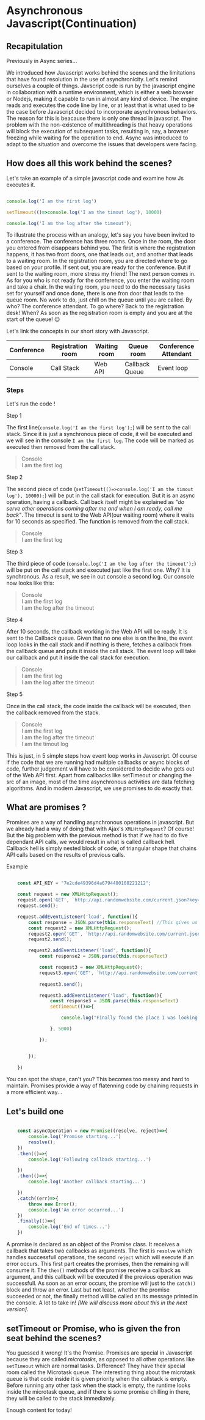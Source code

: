 # Asynchronous Javascript(Continuation)

## Recapitulation

Previously in Async series...

We introduced how Javascript works behind the scenes and the limitations that have found resolution in the use of asynchronicity. Let's remind ourselves a couple of things. Javscript code is run by the javascript engine in collaboration with a runtime environment, which is either a web browser or Nodejs, making it capable to run in almost any kind of device. The engine reads and executes the code line by line, or at least that is what used to be the case before Javascript decided to incorporate asynchronous behaviors. The reason for this is beacause there is only one thread in javascript. The problem with the non-existence of multithreading is that heavy operations will block the execution of subsequent tasks, resulting in, say, a browser freezing while waiting for the operation to end. Async was introduced to adapt to the situation and overcome the issues that developers were facing.

## How does all this work behind the scenes?

Let's take an example of a simple javascript code and examine how Js executes it.

```Javascript

console.log('I am the first log')

setTimeout(()=>console.log('I am the timout log'), 10000)

console.log('I am the log after the timeout');

```

To illustrate the process with an analogy, let's say you have been invited to a conference. The conference has three rooms. Once in the room, the door you entered from disappears behind you. The first is where the registration happens, it has two front doors, one that leads out, and another that leads to a waiting room. In the registration room, you are directed where to go based on your profile. If sent out, you are ready for the conference. But if sent to the waiting room, more stress my friend! The next person comes in. As for you who is not ready for the conference, you enter the waiting room and take a chair. In the waiting room, you need to do the necessary tasks set for yourself and once done, there is one fron door that leads to the queue room. No work to do, just chill on the queue until you are called. By who? The conference attendant. To go where? Back to the registration desk! When? As soon as the registration room is empty and you are at the start of the queue! :unamused:

Let's link the concepts in our short story with Javascript.

| Conference    | Registration room      | Waiting room     | Queue room      | Conference Attendant
| -----------   | -----------            | -----------      | -----------     | -----------
| Console       | Call Stack             | Web API          | Callback Queue  | Event loop


### Steps 

Let's run the code !

Step 1

The first line(`console.log('I am the first log');`) will be sent to the call stack. Since it is just a synchronous piece of code, it will be executed and  we will see in the console `I am the first log`. The code will be marked as executed then removed from the call stack.

>Console\
> I am the first log

Step 2

The second piece of code (`setTimeout(()=>console.log('I am the timout log'), 10000);`) will be put in the call stack for execution. But it is an async operation, having a callback. Call back itself might be explained as _"do serve other operations coming after me and when I am ready, call me back"_. The timeout is sent to the Web API(our waiting room) where it waits for 10 seconds as specified. The function is removed from the call stack.

>Console\
> I am the first log

Step 3

The third piece of code (`console.log('I am the log after the timeout');`) will be put on the call stack and executed just like the first one. Why? It is synchronous. As a result, we see in out console a second log. Our console now looks like this:

>Console\
> I am the first log\
> I am the log after the timeout

Step 4

After 10 seconds, the callback working in the Web API will be ready. It is sent to the Callback queue. Given that no one else is on the line, the event loop looks in the call stack and if nothing is there, fetches a callback from the callback queue and puts it inside the call stack. The event loop will take our callback and put it inside the call stack for execution.

>Console\
> I am the first log\
> I am the log after the timeout

Step 5

Once in the call stack, the code inside the callback will be executed, then the callback removed from the stack.

>Console\
> I am the first log\
> I am the log after the timeout\
> I am the timout log

This is just, in 5 simple steps how event loop works in Javascript. Of course if the code that we are running had multiple callbacks or async blocks of code, further judgement will have to be considered to decide who gets out of the Web API first. Apart from callbacks like setTimeout or changing the src of an image, most of the time asynchronous activities are data fetching algorithms. And in modern Javascript, we use promises to do exactly that.

## What are promises ?

Promises are a way of handling asynchronous operations in javascript. But we already had a way of doing that with Ajax's  `XMLHttpRequest`? Of course! But the big problem with the previous method is that if we had to do five dependant API calls, we would result in what is called callback hell. Callback hell is simply nested block of code, of triangular shape that chains API calls based on the results of previous calls. 

Example

```Javascript

    const API_KEY = "7e2cde49396d4a6794480108221212";
    
    const request = new XMLHttpRequest();
    request.open('GET', `http://api.randomwebsite.com/current.json?key=${API_KEY}`); //This is not a real API url
    request.send();

    request.addEventListener('load', function(){
        const response = JSON.parse(this.responseText) //This gives us a location
        const request2 = new XMLHttpRequest();
        request2.open('GET', `http://api.randomwebsite.com/current.json?key=${API_KEY}&location=${response.location}`); //This is not a real API url
        request2.send();

        request2.addEventListener('load', function(){
            const response2 = JSON.parse(this.responseText)

            const request3 = new XMLHttpRequest();
            request3.open('GET', `http://api.randomwebsite.com/current.json?key=${API_KEY}&location=${response2.location}&latitude=${response2.lat}&longitude=${response2.long}`); //This is not a real API url
          
            request3.send();

            request3.addEventListener('load', function(){
                const response3 = JSON.parse(this.responseText)
                setTimeout(()=>{

                    console.log("Finally found the place I was looking for, after an eternity!")

                }, 5000)

            });


        });
        
    })


```

You can spot the shape, can't you? This becomes too messy and hard to maintain. Promises provide a way of flatenning code by chaining requests in a more efficient way. .

## Let's build one

```Javascript

    const asyncOperation = new Promise((resolve, reject)=>{
        console.log('Promise starting...')
        resolve();
    })
    .then(()=>{
        console.log('Following callback starting...')

    })
    .then(()=>{
        console.log('Another callback starting...')

    })
    .catch((err)=>{
        throw new Error();
        console.log('An error occurred...')
    })
    .finally(()=>{
        console.log('End of times...')
    })

```

A promise is declared as an object of the Promise class. It receives a callback that takes two callbacks as arguments. The first is `resolve` which handles successfull operations, the second `reject` which will execute if an error occurs. This first part creates the promises, then the remaining will consume it. The `then()` methods of the promise receive a callback as argument, and this callback will be executed if the previous operation was successfull. As soon as an error occurs, the promise will just to the `catch()` block and throw an error. Last but not least, whether the promise succeeded or not, the finally method will be called an its message printed in the console. A lot to take in! _[We will discuss more about this in the next version]_.


## setTimeout or Promise, who is given the fron seat behind the scenes?

You guessed it wrong! It's the Promise. Promises are special in Javascript because they are called _microtasks_, as opposed to all other operations like `setTimeout` which are normal tasks. Difference? They have their special room called the Microtask queue. The interesting thing about the microtask queue is that code inside it is given priority when the callstack is empty. Before running any other task when the stack is empty, the runtime looks inside the microtask queue, and if there is some promise chilling in there, they will be called to the stack immediately. 

Enough content for today!



